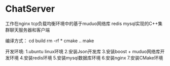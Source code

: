 # ChatServer
工作在nginx  tcp负载均衡环境中的基于muduo网络库 redis mysql实现的C++集群聊天服务器和客户端

编译方式：
 cd build
 rm -rf *
 cmake ..
 make

开发环境:
1.ubuntu linux环境
2.安装Json开发库
3.安装boost + muduo网络库开发环境
4.安装redis环境
5.安装mysql数据库环境
6.安装nginx
7.安装CMake环境
 
